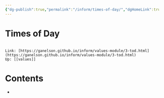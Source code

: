 ```yaml
---
{"dg-publish":true,"permalink":"/inform/times-of-day/","dgHomeLink":true,"dgPassFrontmatter":false}
---
```


# Times of Day
```ad-info

Link: [https://ganelson.github.io/inform/values-module/3-tod.html](https://ganelson.github.io/inform/values-module/3-tod.html)
Up: [[values]]
```

# Contents
- 